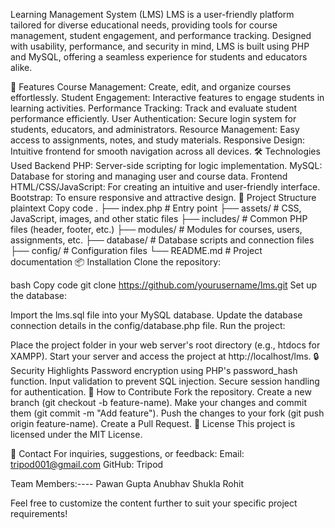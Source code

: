 Learning Management System (LMS)
LMS is a user-friendly platform tailored for diverse educational needs, providing tools for course management, student engagement, and performance tracking. Designed with usability, performance, and security in mind, LMS is built using PHP and MySQL, offering a seamless experience for students and educators alike.

🚀 Features
Course Management: Create, edit, and organize courses effortlessly.
Student Engagement: Interactive features to engage students in learning activities.
Performance Tracking: Track and evaluate student performance efficiently.
User Authentication: Secure login system for students, educators, and administrators.
Resource Management: Easy access to assignments, notes, and study materials.
Responsive Design: Intuitive frontend for smooth navigation across all devices.
🛠️ Technologies Used
Backend
PHP: Server-side scripting for logic implementation.
MySQL: Database for storing and managing user and course data.
Frontend
HTML/CSS/JavaScript: For creating an intuitive and user-friendly interface.
Bootstrap: To ensure responsive and attractive design.
📂 Project Structure
plaintext
Copy code
.
├── index.php          # Entry point
├── assets/            # CSS, JavaScript, images, and other static files
├── includes/          # Common PHP files (header, footer, etc.)
├── modules/           # Modules for courses, users, assignments, etc.
├── database/          # Database scripts and connection files
├── config/            # Configuration files
└── README.md          # Project documentation
📦 Installation
Clone the repository:

bash
Copy code
git clone https://github.com/yourusername/lms.git
Set up the database:

Import the lms.sql file into your MySQL database.
Update the database connection details in the config/database.php file.
Run the project:

Place the project folder in your web server's root directory (e.g., htdocs for XAMPP).
Start your server and access the project at http://localhost/lms.
🔒 Security Highlights
Password encryption using PHP's password_hash function.
Input validation to prevent SQL injection.
Secure session handling for authentication.
📝 How to Contribute
Fork the repository.
Create a new branch (git checkout -b feature-name).
Make your changes and commit them (git commit -m "Add feature").
Push the changes to your fork (git push origin feature-name).
Create a Pull Request.
📄 License
This project is licensed under the MIT License.

📧 Contact
For inquiries, suggestions, or feedback:
Email: tripod001@gmail.com
GitHub: Tripod 

Team Members:----
Pawan Gupta
Anubhav Shukla
Rohit

Feel free to customize the content further to suit your specific project requirements!
